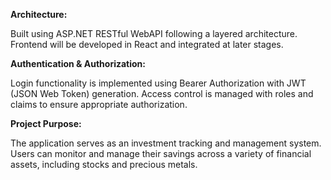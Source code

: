 <strong>Architecture:</strong>

Built using ASP.NET RESTful WebAPI following a layered architecture.
Frontend will be developed in React and integrated at later stages.

<strong>Authentication & Authorization:</strong>

Login functionality is implemented using Bearer Authorization with JWT (JSON Web Token) generation.
Access control is managed with roles and claims to ensure appropriate authorization.

<strong>Project Purpose:</strong>

The application serves as an investment tracking and management system.
Users can monitor and manage their savings across a variety of financial assets, including stocks and precious metals.
